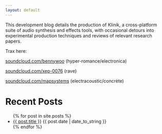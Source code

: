 ```yaml
---
layout: default
---
```


This development blog details the production of Klinik, a cross-platform suite of audio synthesis and effects tools, with occasional detours into experimental production techniques and reviews of relevant research papers.

Trax here:

[soundcloud.com/bennywoo](https://www.soundcloud.com/bennywoo) (hyper-romance/electronica)

[soundcloud.com/xep-0076](https://www.soundcloud.com/xep-0076) (rave)

[soundcloud.com/mapsystems](https://www.soundcloud.com/mapsystems) (electracoustic/concrète)

# Recent Posts

<ul>
{% for post in site.posts %}
  <li>
    <a href="{{ post.url | relative_url }}">{{ post.title }}</a>
    <span>{{ post.date | date_to_string }}</span>
  </li>
{% endfor %}
</ul>